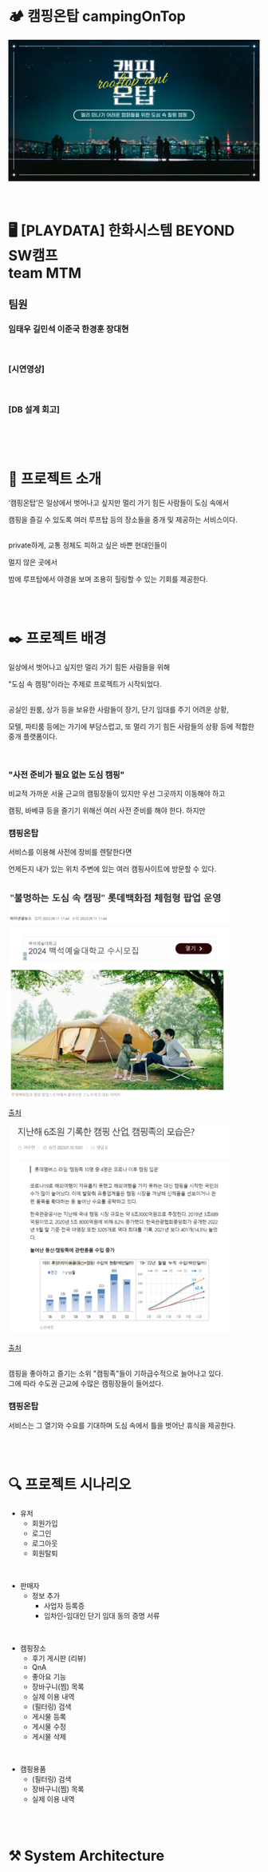 # 🏕️ 캠핑온탑 campingOnTop
<img src="src/img/rooftopCamping.png"/>

<br>
<br>
<br>

# 🖥️ [PLAYDATA] 한화시스템 BEYOND SW캠프 <br> team MTM
## 팀원
### 임태우 길민석 이준국 한경훈 장대현

<br>

### [시연영상]
<br>

### [DB 설계 회고]

<br>
<br>
<br>

# 🎯 프로젝트 소개
‘캠핑온탑’은 일상에서 벗어나고 싶지만 멀리 가기 힘든 사람들이 도심 속에서

캠핑을 즐길 수 있도록 여러 루프탑 등의 장소들을 중개 및 제공하는 서비스이다.

<br>
private하게, 교통 정체도 피하고 싶은 바쁜 현대인들이 <br>

멀지 않은 곳에서

밤에 루프탑에서 야경을 보며 조용히 힐링할 수 있는 기회를 제공한다.

<br>
<br>

# ✒️ 프로젝트 배경
일상에서 벗어나고 싶지만 멀리 가기 힘든 사람들을 위해

"도심 속 캠핑"이라는 주제로 프로젝트가 시작되었다.

<br>
공실인 원룸, 상가 등을 보유한 사람들이 장기, 단기 임대를 주기 어려운 상황,

모텔, 파티룸 등에는 가기에 부담스럽고, 또 멀리 가기 힘든 사람들의 상황 등에 적합한 중개 플랫폼이다.

<br>

### "사전 준비가 필요 없는 도심 캠핑"
비교적 가까운 서울 근교의 캠핑장들이 있지만 우선 그곳까지 이동해야 하고

캠핑, 바베큐 등을 즐기기 위해선 여러 사전 준비를 해야 한다. 하지만

### 캠핑온탑
서비스를 이용해 사전에 장비를 렌탈한다면

언제든지 내가 있는 위치 주변에 있는 여러 캠핑사이트에 방문할 수 있다.

<br>

<img src="src/img/ref1.png" height="420px">

[출처](https://www.fnnews.com/news/202309111118245826)

<img src="src/img/ref2.png" height="420px">

[출처](https://www.dailypop.kr/news/articleView.html?idxno=65833)

<br>
캠핑을 좋아하고 즐기는 소위 "캠핑족"들이 기하급수적으로 늘어나고 있다. <br>
그에 따라 수도권 근교에 수많은 캠핑장들이 들어섰다.  

### 캠핑온탑
서비스는 그 열기와 수요를 기대하며
도심 속에서 틀을 벗어난 휴식을 제공한다.

<br>
<br>

# 🔍 프로젝트 시나리오
- 유저
  - 회원가입
  - 로그인
  - 로그아웃
  - 회원탈퇴

<br>

- 판매자
  - 정보 추가
    - 사업자 등록증
    - 임차인-임대인 단기 임대 동의 증명 서류

<br>

- 캠핑장소
  - 후기 게시판 (리뷰)
  - QnA
  - 좋아요 기능
  - 장바구니(찜) 목록
  - 실제 이용 내역
  - (필터링) 검색
  - 게시물 등록
  - 게시물 수정
  - 게시물 삭제

<br>

- 캠핑용품
  - (필터링) 검색
  - 장바구니(찜) 목록
  - 실제 이용 내역


<br>
<br>

# ⚒️ System Architecture

